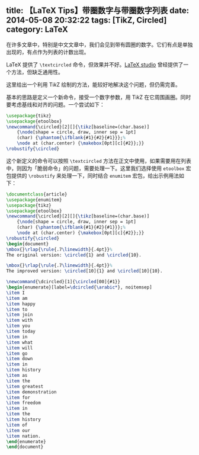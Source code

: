 title: 【LaTeX Tips】带圈数字与带圈数字列表
date: 2014-05-08 20:32:22
tags: [TikZ, Circled]
category: LaTeX
---

在许多文章中，特别是中文文章中，我们会见到带有圆圈的数字。它们有点是单独出现的，有点作为列表的计数出现。

LaTeX 提供了 `\textcircled` 命令，但效果并不好。[LaTeX studio](http://www.latexstudio.net/latex-tips-768-defined-for-the-enclosed-list-of-environment/) 曾经提供了一个方法，但缺乏通用性。

这里给出一个利用 Ti*k*Z 绘制的方法，能较好地解决这个问题，但仍需完善。

<!--more-->

基本的思路是定义一个新命令，接受一个数字参数，用 Ti*k*Z 在它周围画圈。同时要考虑基线和对齐的问题。一个尝试如下：

```tex
\usepackage{tikz}
\usepackage{etoolbox}
\newcommand{\circled}[2][]{\tikz[baseline=(char.base)]
    {\node[shape = circle, draw, inner sep = 1pt]
    (char) {\phantom{\ifblank{#1}{#2}{#1}}};%
    \node at (char.center) {\makebox[0pt][c]{#2}};}}
\robustify{\circled}
```

这个新定义的命令可以按照 `\textcircled` 方法在正文中使用，如果需要用在列表中，则因为「脆弱命令」的问题，需要处理一下。这里我们选择使用 `etoolbox` 宏包提供的 `\robustify` 来处理一下，同时结合 `enumitem` 宏包，给出示例用法如下：

```tex
\documentclass{article}
\usepackage{enumitem}
\usepackage{tikz}
\usepackage{etoolbox}
\newcommand{\circled}[2][]{\tikz[baseline=(char.base)]
    {\node[shape = circle, draw, inner sep = 1pt]
    (char) {\phantom{\ifblank{#1}{#2}{#1}}};%
    \node at (char.center) {\makebox[0pt][c]{#2}};}}
\robustify{\circled}
\begin{document}
\mbox{}\rlap{\rule{.7\linewidth}{.4pt}}%
The original version: \circled{1} and \circled{10}.

\mbox{}\rlap{\rule{.7\linewidth}{.4pt}}%
The improved version: \circled[10]{1} and \circled[10]{10}.

\newcommand{\dcircled}[1]{\circled[00]{#1}}
\begin{enumerate}[label=\dcircled{\arabic*}, noitemsep]
\item I
\item am
\item happy
\item to
\item join
\item with
\item you
\item today
\item in
\item what
\item will
\item go
\item down
\item in
\item history
\item as
\item the
\item greatest
\item demonstration
\item for
\item freedom
\item in
\item the
\item history
\item of
\item our
\item nation.
\end{enumerate}
\end{document}
```
